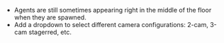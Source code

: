 - Agents are still sometimes appearing right in the middle of the floor when they are spawned. 
- Add a dropdown to select different camera configurations: 2-cam, 3-cam stagerred, etc.